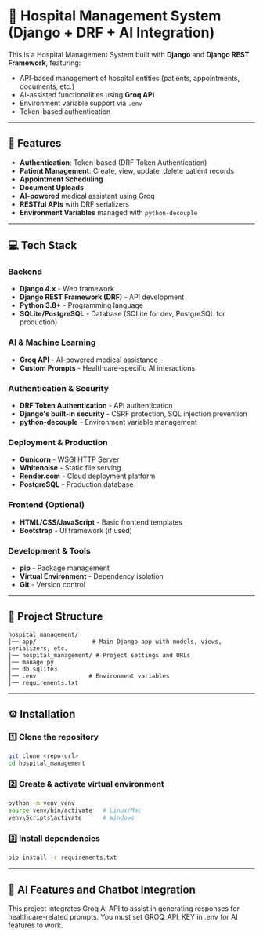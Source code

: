 # 🏥 Hospital Management System (Django + DRF + AI Integration)

This is a Hospital Management System built with **Django** and **Django REST Framework**, featuring:
- API-based management of hospital entities (patients, appointments, documents, etc.)
- AI-assisted functionalities using **Groq API**
- Environment variable support via `.env`
- Token-based authentication

---

## 🚀 Features
- **Authentication**: Token-based (DRF Token Authentication)
- **Patient Management**: Create, view, update, delete patient records
- **Appointment Scheduling**
- **Document Uploads**
- **AI-powered** medical assistant using Groq
- **RESTful APIs** with DRF serializers
- **Environment Variables** managed with `python-decouple`

---

## 💻 Tech Stack

### Backend
- **Django 4.x** - Web framework
- **Django REST Framework (DRF)** - API development
- **Python 3.8+** - Programming language
- **SQLite/PostgreSQL** - Database (SQLite for dev, PostgreSQL for production)

### AI & Machine Learning
- **Groq API** - AI-powered medical assistance
- **Custom Prompts** - Healthcare-specific AI interactions

### Authentication & Security
- **DRF Token Authentication** - API authentication
- **Django's built-in security** - CSRF protection, SQL injection prevention
- **python-decouple** - Environment variable management

### Deployment & Production
- **Gunicorn** - WSGI HTTP Server
- **Whitenoise** - Static file serving
- **Render.com** - Cloud deployment platform
- **PostgreSQL** - Production database

### Frontend (Optional)
- **HTML/CSS/JavaScript** - Basic frontend templates
- **Bootstrap** - UI framework (if used)

### Development & Tools
- **pip** - Package management
- **Virtual Environment** - Dependency isolation
- **Git** - Version control

---

## 📂 Project Structure
```
hospital_management/
│── app/                # Main Django app with models, views, serializers, etc.
│── hospital_management/ # Project settings and URLs
│── manage.py
│── db.sqlite3
│── .env               # Environment variables
│── requirements.txt
```

---

## ⚙️ Installation

### 1️⃣ Clone the repository
```bash
git clone <repo-url>
cd hospital_management
```

### 2️⃣ Create & activate virtual environment
```bash
python -m venv venv
source venv/bin/activate   # Linux/Mac
venv\Scripts\activate      # Windows
```

### 3️⃣ Install dependencies
```bash
pip install -r requirements.txt
```

---

## 🧠 AI Features and Chatbot Integration

This project integrates Groq AI API to assist in generating responses for healthcare-related prompts.
You must set GROQ_API_KEY in .env for AI features to work.
